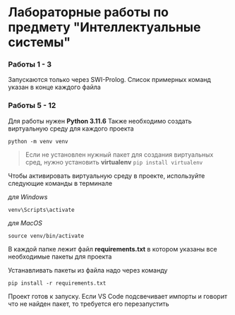 # Лабораторные работы по предмету "Интеллектуальные системы"

### Работы 1 - 3
Запускаются только через SWI-Prolog. Список примерных команд указан в конце каждого файла

### Работы 5 - 12

Для работы нужен **Python 3.11.6**
Также необходимо создать виртуальную среду для каждого проекта

```
python -m venv venv
```

> Если не установлен нужный пакет для создания виртуальных сред, нужно установить **virtualenv** ``` pip install virtualenv ```

Чтобы активировать виртуальную среду в проекте, используйте следующие команды в терминале

*для Windows*
```
venv\Scripts\activate
```

*для MacOS*
```
source venv/bin/activate
```

В каждой папке лежит файл **requirements.txt** в котором указаны все необходимые пакеты для проекта

Устанавливать пакеты из файла надо через команду 
```
pip install -r requirements.txt
```

Проект готов к запуску. 
Если VS Code подсвечивает импорты и говорит что не найден пакет, то требуется его перезапустить
